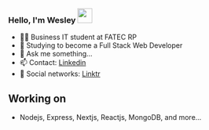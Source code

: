 ### Hello, I'm Wesley <img src="https://media.giphy.com/media/hvRJCLFzcasrR4ia7z/giphy.gif" width="30" >
- 👨‍💻 Business IT student at FATEC RP
- 🌱 Studying to become a Full Stack Web Developer
- 💬 Ask me something...
- 📫 Contact: <a href="https://www.linkedin.com/in/wesley-bertipaglia-095768148/" target="_blank">Linkedin</a>
- 📸 Social networks: <a href="https://linktr.ee/wesleybertipaglia" target="_blank">Linktr</a>

## Working on
- Nodejs, Express, Nextjs, Reactjs, MongoDB, and more...
